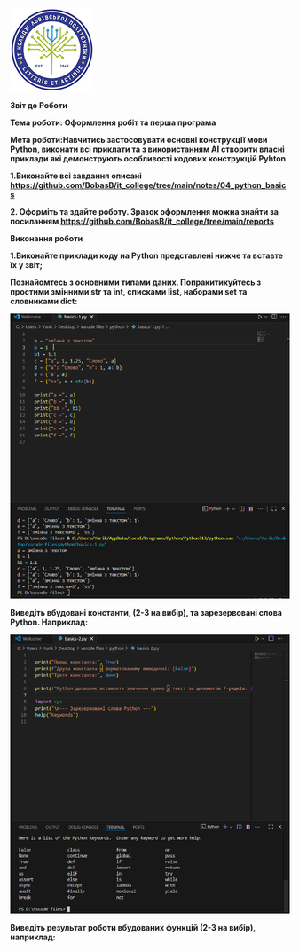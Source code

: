![Звіт до роботи](https://github.com/BobasB/it_college/raw/main/reports/pictures/logo-lit.jpg)

**Звіт до Роботи**

**Тема роботи: Оформлення робіт та перша програма**

**Мета роботи:Навчитись застосовувати основні конструкції мови Python, виконати всі приклати та з використанням AI створити власні приклади які демонструють особливості кодових конструкцій Pyhton** 

**1.Виконайте всі завдання описані https://github.com/BobasB/it_college/tree/main/notes/04_python_basics**

**2. Оформіть та здайте роботу. Зразок оформлення можна знайти за посиланням https://github.com/BobasB/it_college/tree/main/reports**

**Виконання роботи**

**1.Виконайте приклади коду на Python представлені нижче та вставте їх у звіт;**

**Познайомтесь з основними типами даних. Попракитикуйтесь з простими змінними str та int, списками list, наборами set та словниками dict:** 

![Python1](basics-1.png)

**Виведіть вбудовані константи, (2-3 на вибір), та зарезервовані слова Python. Наприклад:**

![Python2](basics-2.png)

**Виведіть результат роботи вбудованих функцій (2-3 на вибір), наприклад:**
